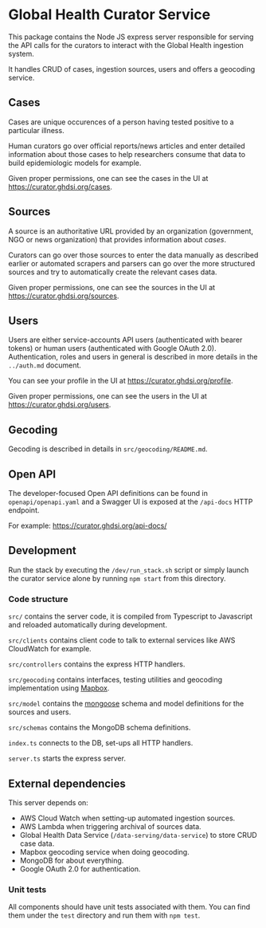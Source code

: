 # Global Health Curator Service

This package contains the Node JS express server responsible for serving the API calls for the curators to interact with the Global Health ingestion system.

It handles CRUD of cases, ingestion sources, users and offers a geocoding service.

## Cases

Cases are unique occurences of a person having tested positive to a particular illness.

Human curators go over official reports/news articles and enter detailed information about those cases to help researchers consume that data to build epidemiologic models for example.

Given proper permissions, one can see the cases in the UI at https://curator.ghdsi.org/cases.

## Sources

A source is an authoritative URL provided by an organization (government, NGO or news organization) that provides information about _cases_.

Curators can go over those sources to enter the data manually as described earlier or automated scrapers and parsers can go over the more structured sources and try to automatically create the relevant cases data.

Given proper permissions, one can see the sources in the UI at https://curator.ghdsi.org/sources.

## Users

Users are either service-accounts API users (authenticated with bearer tokens) or human users (authenticated with Google OAuth 2.0). Authentication, roles and users in general is described in more details in the `../auth.md` document.

You can see your profile in the UI at https://curator.ghdsi.org/profile.

Given proper permissions, one can see the users in the UI at https://curator.ghdsi.org/users.

## Gecoding

Gecoding is described in details in `src/geocoding/README.md`.

## Open API

The developer-focused Open API definitions can be found in `openapi/openapi.yaml` and a Swagger UI is exposed at the `/api-docs` HTTP endpoint.

For example: https://curator.ghdsi.org/api-docs/

## Development

Run the stack by executing the `/dev/run_stack.sh` script or simply launch the curator service alone by running `npm start` from this directory.

### Code structure

`src/` contains the server code, it is compiled from Typescript to Javascript and reloaded automatically during development.

`src/clients` contains client code to talk to external services like AWS CloudWatch for example.

`src/controllers` contains the express HTTP handlers.

`src/geocoding` contains interfaces, testing utilities and geocoding implementation using [Mapbox](https://www.mapbox.com).

`src/model` contains the [mongoose](https://mongoosejs.com/) schema and model definitions for the sources and users.

`src/schemas` contains the MongoDB schema definitions.

`index.ts` connects to the DB, set-ups all HTTP handlers.

`server.ts` starts the express server.

## External dependencies

This server depends on:

- AWS Cloud Watch when setting-up automated ingestion sources.
- AWS Lambda when triggering archival of sources data.
- Global Health Data Service (`/data-serving/data-service`) to store CRUD case data.
- Mapbox geocoding service when doing geocoding.
- MongoDB for about everything.
- Google OAuth 2.0 for authentication.

### Unit tests

All components should have unit tests associated with them.
You can find them under the `test` directory and run them with `npm test`.